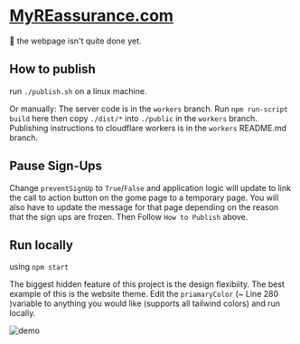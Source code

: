 # [MyREassurance.com](https://myreassurance.com/)

:construction_worker: the webpage isn't quite done yet.

## How to publish
run `./publish.sh` on a linux machine.

Or manually:
The server code is in the `workers` branch. Run `npm run-script build` here
then copy `./dist/*` into `./public` in the `workers` branch.
Publishing instructions to cloudflare workers is in the `workers` README.md
branch.

## Pause Sign-Ups
Change `preventSignUp` to `True`/`False` and application logic will update
to link the call to action button on the gome page to a temporary page.
You will also have to update the message for that page depending on the
reason that the sign ups are frozen. Then Follow `How to Publish` above.

## Run locally
using `npm start`

The biggest hidden feature of this project is the design flexibiity. The best example of this is the website theme. Edit the `priamaryColor` (~ Line 280 )variable to anything you would like (supports all tailwind colors) and run locally.

![demo](https://github.com/13r0ck/myreassurance-website/blob/main/public/img/demo.gif?raw=true)
